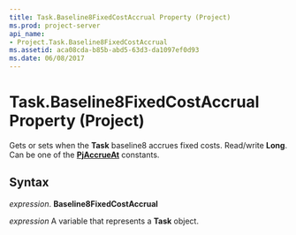 ```yaml
---
title: Task.Baseline8FixedCostAccrual Property (Project)
ms.prod: project-server
api_name:
- Project.Task.Baseline8FixedCostAccrual
ms.assetid: aca08cda-b85b-abd5-63d3-da1097ef0d93
ms.date: 06/08/2017
---
```



# Task.Baseline8FixedCostAccrual Property (Project)

Gets or sets when the  **Task** baseline8 accrues fixed costs. Read/write **Long**. Can be one of the **[PjAccrueAt](Project.PjAccrueAt.md)** constants.


## Syntax

 _expression_. **Baseline8FixedCostAccrual**

 _expression_ A variable that represents a **Task** object.



